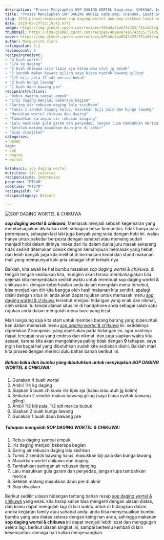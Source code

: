 ```yaml
---
description: "Proses Menyiapkan SOP DAGING WORTEL &amp;amp; CHIKUWA, Lezat Sekali"
title: "Proses Menyiapkan SOP DAGING WORTEL &amp;amp; CHIKUWA, Lezat Sekali"
slug: 2533-proses-menyiapkan-sop-daging-wortel-and-amp-chikuwa-lezat-sekali
date: 2020-08-27T13:19:43.677Z
image: https://img-global.cpcdn.com/recipes/409a0a7aa6743d25/751x532cq70/sop-daging-wortel-chikuwa-foto-resep-utama.jpg
thumbnail: https://img-global.cpcdn.com/recipes/409a0a7aa6743d25/751x532cq70/sop-daging-wortel-chikuwa-foto-resep-utama.jpg
cover: https://img-global.cpcdn.com/recipes/409a0a7aa6743d25/751x532cq70/sop-daging-wortel-chikuwa-foto-resep-utama.jpg
author: Marguerite Clark
ratingvalue: 3.2
reviewcount: 8
recipeingredient:
- "4 buah wortel"
- "1/4 kg daging"
- "5 buah chikuwa iris tipis aja kalau mau utuh jg boleh"
- "2 sendok makan bawang giling saya biasa nyetok bawang giling"
- "1/2 biji pala 12 sdt merica bubuk"
- "2 buah bunga lawang"
- "1 buah daun bawang pre"
recipeinstructions:
- "Rebus daging sampai empuk"
- "Iris daging menjadi beberapa bagian"
- "Saring air rebusan daging lalu sisihkan"
- "Tumis 2 sendok bawang halus, masukkan biji pala dan bunga lawang"
- "Masukkan wortel chikuwa dan daging"
- "Tambahkan saringan air rebusan danging"
- "Lalu masukkan gula garam dan penyedap, jangan lupa tambahkan merica"
- "Setelah matang masukkan daun pre di akhir"
- "Siap disajikan"
categories:
- Resep
tags:
- sop
- daging
- wortel

katakunci: sop daging wortel 
nutrition: 117 calories
recipecuisine: Indonesian
preptime: "PT14M"
cooktime: "PT57M"
recipeyield: "4"
recipecategory: Dessert

---
```



![SOP DAGING WORTEL &amp; CHIKUWA](https://img-global.cpcdn.com/recipes/409a0a7aa6743d25/751x532cq70/sop-daging-wortel-chikuwa-foto-resep-utama.jpg)

<b><i>sop daging wortel &amp; chikuwa</i></b>, Memasak menjadi sebuah kegemaran yang membahagiakan dilakukan oleh sebagian besar komunitas. tidak hanya para perempuan, sebagian laki laki juga banyak yang suka dengan hobi ini. walau hanya untuk sekedar berpesta dengan sahabat atau memang sudah menjadi hobi dalam dirinya. maka dari itu dalam dunia juru masak sekarang tidak sedikit ditemukan cowok dengan kemampuan memasak yang hebat, dan lebih banyak juga kita melihat di bermacam kedai dan stand makanan mall yang mempunyai koki pria sebagai chef terbaik nya.

Baiklah, kita awali ke hal bumbu masakan <i>sop daging wortel &amp; chikuwa</i>. di tengah tengah kesibukan kita, mungkin akan terasa membahagiakan bila sejenak kita menyediakan sedikit waktu untuk membuat sop daging wortel &amp; chikuwa ini. dengan keberhasilan anda dalam mengolah menu tersebut, bisa menjadikan diri kita bangga oleh hasil makanan kita sendiri. apalagi disini dengan situs ini anda akan dapat rujukan untuk memasak menu <u>sop daging wortel &amp; chikuwa</u> tersebut menjadi hidangan yang enak dan nikmat, oleh sebab itu tandai alamat situs ini di handphone anda sebagai salah satu rujukan anda dalam mengolah menu baru yang lezat.




Mari langsung saja kita start untuk membeli barang barang yang diperuntuk kan dalam memasak menu <u><i>sop daging wortel &amp; chikuwa</i></u> ini. setidaknya diperlukan <b>7</b> komposisi yang diperlukan pada hidangan ini. agar nantinya dapat tercapai rasa yang endess dan nikmat. dan juga siapkan waktu kita sesaat, karena kita akan mengolahnya paling tidak dengan <b>9</b> tahapan. saya ingin berbagai hal yang dibutuhkan sudah kita sediakan disini, Baiklah mari kita proses dengan merinci dulu bahan bahan berikut ini.

<!--inarticleads1-->

##### Bahan baku dan bumbu yang dibutuhkan untuk menyiapkan SOP DAGING WORTEL &amp; CHIKUWA:

1. Gunakan 4 buah wortel
1. Ambil 1/4 kg daging
1. Siapkan 5 buah chikuwa iris tipis aja (kalau mau utuh jg boleh)
1. Sediakan 2 sendok makan bawang giling (saya biasa nyetok bawang giling)
1. Ambil 1/2 biji pala, 1/2 sdt merica bubuk
1. Siapkan 2 buah bunga lawang
1. Gunakan 1 buah daun bawang pre




<!--inarticleads2-->

##### Tahapan mengolah SOP DAGING WORTEL &amp; CHIKUWA:

1. Rebus daging sampai empuk
1. Iris daging menjadi beberapa bagian
1. Saring air rebusan daging lalu sisihkan
1. Tumis 2 sendok bawang halus, masukkan biji pala dan bunga lawang
1. Masukkan wortel chikuwa dan daging
1. Tambahkan saringan air rebusan danging
1. Lalu masukkan gula garam dan penyedap, jangan lupa tambahkan merica
1. Setelah matang masukkan daun pre di akhir
1. Siap disajikan




Berikut sedikit ulasan hidangan tentang bahan resep <u>sop daging wortel &amp; chikuwa</u> yang enak. kita harap kalian bisa mengerti dengan ulasan diatas, dan kamu dapat mengolah lagi di lain waktu untuk di hidangkan dalam aneka kegiatan family atau sahabat anda. anda bisa menyesuaikan bumbu bumbu yang ada diatas selaras dengan keinginan anda, sehingga makanan <b>sop daging wortel &amp; chikuwa</b> ini dapat menjadi lebih lezat dan menggugah selera lagi. berikut ulasan singkat ini, sampai bertemu kembali di lain kesempatan. semoga hari kalian menyenangkan.
